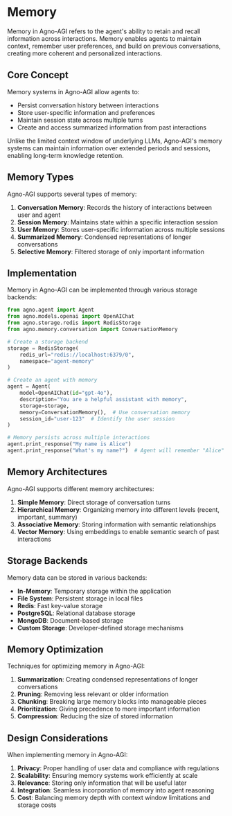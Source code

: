 # Memory

Memory in Agno-AGI refers to the agent's ability to retain and recall information across interactions. Memory enables agents to maintain context, remember user preferences, and build on previous conversations, creating more coherent and personalized interactions.

## Core Concept

Memory systems in Agno-AGI allow agents to:
- Persist conversation history between interactions
- Store user-specific information and preferences
- Maintain session state across multiple turns
- Create and access summarized information from past interactions

Unlike the limited context window of underlying LLMs, Agno-AGI's memory systems can maintain information over extended periods and sessions, enabling long-term knowledge retention.

## Memory Types

Agno-AGI supports several types of memory:

1. **Conversation Memory**: Records the history of interactions between user and agent
2. **Session Memory**: Maintains state within a specific interaction session
3. **User Memory**: Stores user-specific information across multiple sessions
4. **Summarized Memory**: Condensed representations of longer conversations
5. **Selective Memory**: Filtered storage of only important information

## Implementation

Memory in Agno-AGI can be implemented through various storage backends:

```python
from agno.agent import Agent
from agno.models.openai import OpenAIChat
from agno.storage.redis import RedisStorage
from agno.memory.conversation import ConversationMemory

# Create a storage backend
storage = RedisStorage(
    redis_url="redis://localhost:6379/0",
    namespace="agent-memory"
)

# Create an agent with memory
agent = Agent(
    model=OpenAIChat(id="gpt-4o"),
    description="You are a helpful assistant with memory",
    storage=storage,
    memory=ConversationMemory(),  # Use conversation memory
    session_id="user-123"  # Identify the user session
)

# Memory persists across multiple interactions
agent.print_response("My name is Alice")
agent.print_response("What's my name?")  # Agent will remember "Alice"
```

## Memory Architectures

Agno-AGI supports different memory architectures:

1. **Simple Memory**: Direct storage of conversation turns
2. **Hierarchical Memory**: Organizing memory into different levels (recent, important, summary)
3. **Associative Memory**: Storing information with semantic relationships
4. **Vector Memory**: Using embeddings to enable semantic search of past interactions

## Storage Backends

Memory data can be stored in various backends:

- **In-Memory**: Temporary storage within the application
- **File System**: Persistent storage in local files
- **Redis**: Fast key-value storage
- **PostgreSQL**: Relational database storage
- **MongoDB**: Document-based storage
- **Custom Storage**: Developer-defined storage mechanisms

## Memory Optimization

Techniques for optimizing memory in Agno-AGI:

1. **Summarization**: Creating condensed representations of longer conversations
2. **Pruning**: Removing less relevant or older information
3. **Chunking**: Breaking large memory blocks into manageable pieces
4. **Prioritization**: Giving precedence to more important information
5. **Compression**: Reducing the size of stored information

## Design Considerations

When implementing memory in Agno-AGI:

1. **Privacy**: Proper handling of user data and compliance with regulations
2. **Scalability**: Ensuring memory systems work efficiently at scale
3. **Relevance**: Storing only information that will be useful later
4. **Integration**: Seamless incorporation of memory into agent reasoning
5. **Cost**: Balancing memory depth with context window limitations and storage costs